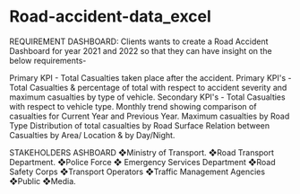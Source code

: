 # Road-accident-data_excel


REQUIREMENT DASHBOARD: 
Clients wants to create a Road Accident Dashboard for year 2021 and 2022 so that they can have insight on the below requirements-

Primary KPI - Total Casualties taken place after the accident.
Primary KPI's - Total Casualties & percentage of total with respect to accident severity and maximum casualties by type of vehicle.
Secondary KPI's - Total Casualties with respect to vehicle type.
Monthly trend showing comparison of casualties for Current Year and Previous Year.
Maximum casualties by Road Type
Distribution of total casualties by Road Surface
Relation between Casualties by Area/ Location & by Day/Night.

STAKEHOLDERS ASHBOARD
  ❖Ministry of Transport. 
  ❖Road Transport Department. 
  ❖Police Force ❖ Emergency Services Department 
  ❖Road Safety Corps 
  ❖Transport Operators 
  ❖Traffic Management Agencies 
  ❖Public 
  ❖Media.
